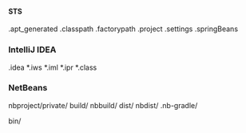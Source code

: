 #### STS ###
.apt_generated
.classpath
.factorypath
.project
.settings
.springBeans

### IntelliJ IDEA ###
.idea
*.iws
*.iml
*.ipr
*.class

### NetBeans ###
nbproject/private/
build/
nbbuild/
dist/
nbdist/
.nb-gradle/

bin/
